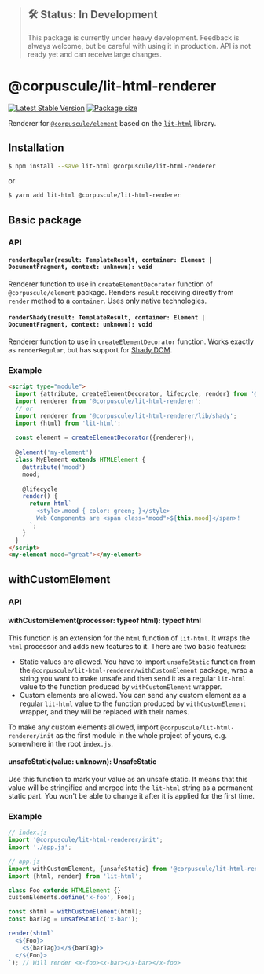 > ## 🛠 Status: In Development
> This package is currently under heavy development. Feedback is always welcome, but be careful with
using it in production. API is not ready yet and can receive large changes.

# @corpuscule/lit-html-renderer
[![Latest Stable Version](https://img.shields.io/npm/v/@corpuscule/lit-html-renderer.svg)](https://www.npmjs.com/package/@corpuscule/lit-html-renderer)
[![Package size](https://badgen.net/bundlephobia/minzip/@corpuscule/lit-html-renderer)](https://bundlephobia.com/result?p=@corpuscule/lit-html-renderer)

Renderer for [`@corpuscule/element`](../element) based on the [`lit-html`](https://lit-html.polymer-project.org/)
library.

## Installation
```bash
$ npm install --save lit-html @corpuscule/lit-html-renderer
``` 
or
```bash
$ yarn add lit-html @corpuscule/lit-html-renderer
```

## Basic package
### API
#### `renderRegular(result: TemplateResult, container: Element | DocumentFragment, context: unknown): void`
Renderer function to use in `createElementDecorator` function of `@corpuscule/element` package.
Renders `result` receiving directly from `render` method to a `container`. Uses only native 
technologies. 

#### `renderShady(result: TemplateResult, container: Element | DocumentFragment, context: unknown): void`
Renderer function to use in `createElementDecorator` function. Works exactly as `renderRegular`, but
has support for [Shady DOM](https://www.polymer-project.org/blog/shadydom).

### Example
```html
<script type="module">
  import {attribute, createElementDecorator, lifecycle, render} from '@corpuscule/element';
  import renderer from '@corpuscule/lit-html-renderer';
  // or
  import renderer from '@corpuscule/lit-html-renderer/lib/shady';
  import {html} from 'lit-html';
  
  const element = createElementDecorator({renderer});
  
  @element('my-element')
  class MyElement extends HTMLElement {
    @attribute('mood')
    mood;
    
    @lifecycle
    render() {
      return html`
        <style>.mood { color: green; }</style>
        Web Components are <span class="mood">${this.mood}</span>!
      `;
    }
  }
</script>
<my-element mood="great"></my-element>
```

## withCustomElement
### API
#### withCustomElement(processor: typeof html): typeof html
This function is an extension for the `html` function of `lit-html`. It wraps the `html` processor
and adds new features to it. There are two basic features: 
* Static values are allowed. You have to import `unsafeStatic` function from the
`@corpuscule/lit-html-renderer/withCustomElement` package, wrap a string you want to make unsafe and
then send it as a regular `lit-html` value to the function produced by `withCustomElement` wrapper.
* Custom elements are allowed. You can send any custom element as a regular `lit-html` value to the
function produced by `withCustomElement` wrapper, and they will be replaced with their names. 

To make any custom elements allowed, import `@corpuscule/lit-html-renderer/init` as the first module
in the whole project of yours, e.g. somewhere in the root `index.js`.

#### unsafeStatic(value: unknown): UnsafeStatic
Use this function to mark your value as an unsafe static. It means that this value will be
stringified and merged into the `lit-html` string as a permanent static part. You won't be able to
change it after it is applied for the first time.

### Example
```javascript
// index.js
import '@corpuscule/lit-html-renderer/init';
import './app.js';

// app.js
import withCustomElement, {unsafeStatic} from '@corpuscule/lit-html-renderer';
import {html, render} from 'lit-html';

class Foo extends HTMLElement {}
customElements.define('x-foo', Foo);

const shtml = withCustomElement(html); 
const barTag = unsafeStatic('x-bar');

render(shtml`
  <${Foo}>
    <${barTag}></${barTag}>
  </${Foo}>
`); // Will render <x-foo><x-bar></x-bar></x-foo>
```